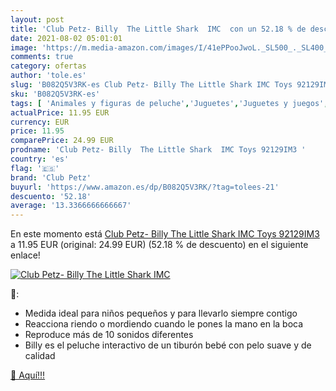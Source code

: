 ```yaml
---
layout: post
title: 'Club Petz- Billy  The Little Shark  IMC  con un 52.18 % de descuento'
date: 2021-08-02 05:01:01
image: 'https://m.media-amazon.com/images/I/41ePPooJwoL._SL500_._SL400_.jpg'
comments: true
category: ofertas
author: 'tole.es'
slug: 'B082Q5V3RK-es Club Petz- Billy The Little Shark IMC Toys 92129IM3'
sku: 'B082Q5V3RK-es'
tags: [ 'Animales y figuras de peluche','Juguetes','Juguetes y juegos','Peluches','club petz','imc','toys', ]
actualPrice: 11.95 EUR
currency: EUR
price: 11.95
comparePrice: 24.99 EUR
prodname: 'Club Petz- Billy  The Little Shark  IMC Toys 92129IM3 '
country: 'es'
flag: '🇪🇸'
brand: 'Club Petz'
buyurl: 'https://www.amazon.es/dp/B082Q5V3RK/?tag=tolees-21'
descuento: '52.18'
average: '13.3366666666667'
---
```


En este momento está [Club Petz- Billy  The Little Shark  IMC Toys 92129IM3 ](https://www.amazon.es/dp/B082Q5V3RK/?tag=tolees-21) a 11.95 EUR (original: 24.99 EUR) (52.18 %  de descuento) en el siguiente enlace!

[![Club Petz- Billy  The Little Shark  IMC ](https://m.media-amazon.com/images/I/41ePPooJwoL._SL500_._SL400_.jpg)](https://www.amazon.es/dp/B082Q5V3RK/?tag=tolees-21)

🔎:

- Medida ideal para niños pequeños y para llevarlo siempre contigo
- Reacciona riendo o mordiendo cuando le pones la mano en la boca
- Reproduce más de 10 sonidos diferentes
- Billy es el peluche interactivo de un tiburón bebé con pelo suave y de calidad

[🛒 Aquí!!!](https://www.amazon.es/dp/B082Q5V3RK/?tag=tolees-21)
